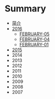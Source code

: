 # Summary

* [简介](README.md)
* [2016](2016/2016.md)
   * [FEBRUARY-05](february-05.md)
   * [FEBRUARY-04](february-04.md)
   * [FEBRUARY-01](february-01.md)
* [2015](2015/2015.md)
* 2014
* 2013
* 2012
* 2011
* 2010
* 2009
* 2008
* 2007

